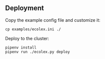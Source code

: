 ## Deployment
Copy the example config file and customize it:
```shell
cp examples/ecolex.ini ./
```

Deploy to the cluster:
```shell
pipenv install
pipenv run ./ecolex.py deploy
```

